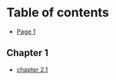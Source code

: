# Table of contents

* [Page 1](README.md)

## Chapter 1

* [chapter 2.1](chapter-1/chapter-2.1.md)
